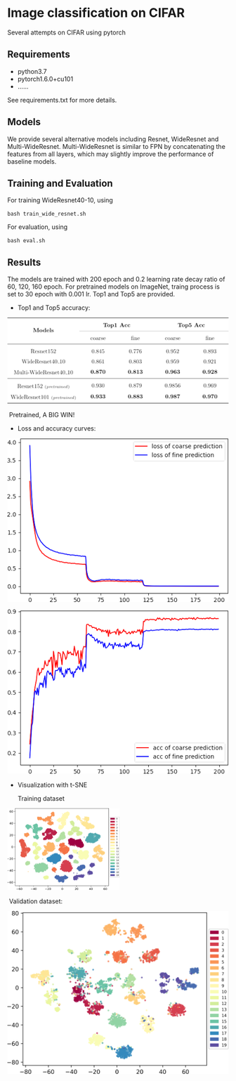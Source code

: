 # Image classification on CIFAR

Several attempts on CIFAR using pytorch

## Requirements

* python3.7
* pytorch1.6.0+cu101
* ......

See requirements.txt for more details.

## Models

We provide several alternative models including Resnet, WideResnet and Multi-WideResnet. Multi-WideResnet  is similar to FPN by concatenating the features from all layers, which may slightly improve the performance of baseline models.

## Training and Evaluation

For training WideResnet40-10, using 

```
bash train_wide_resnet.sh
```

For evaluation, using

```
bash eval.sh
```

## Results

The models are trained with 200 epoch and 0.2 learning rate decay ratio of 60, 120, 160 epoch. For pretrained models on ImageNet, traing process is set to 30 epoch with 0.001 lr. Top1 and Top5 are provided.

* Top1 and Top5 accuracy:

![acc](img\T1_T5acc.png)

​	Pretrained, A BIG WIN!

* Loss and accuracy curves:

![loss](img\loss.png)

![acc](img\acc.png)

* Visualization with t-SNE

  Training dataset

<img src="img\trainfig_tsne.png" alt="trainfig_tsne" style="zoom: 25%;" />

​		Validation dataset:

![evalfig_tsne](img\evalfig_tsne.png)